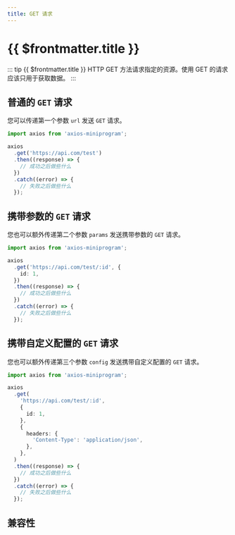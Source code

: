 ```yaml
---
title: GET 请求
---
```


# {{ $frontmatter.title }}

::: tip {{ $frontmatter.title }}
HTTP GET 方法请求指定的资源。使用 GET 的请求应该只用于获取数据。
:::

## 普通的 `GET` 请求

您可以传递第一个参数 `url` 发送 `GET` 请求。

```ts
import axios from 'axios-miniprogram';

axios
  .get('https://api.com/test')
  .then((response) => {
    // 成功之后做些什么
  })
  .catch((error) => {
    // 失败之后做些什么
  });
```

## 携带参数的 `GET` 请求

您也可以额外传递第二个参数 `params` 发送携带参数的 `GET` 请求。

```ts
import axios from 'axios-miniprogram';

axios
  .get('https://api.com/test/:id', {
    id: 1,
  })
  .then((response) => {
    // 成功之后做些什么
  })
  .catch((error) => {
    // 失败之后做些什么
  });
```

## 携带自定义配置的 `GET` 请求

您也可以额外传递第三个参数 `config` 发送携带自定义配置的 `GET` 请求。

```ts
import axios from 'axios-miniprogram';

axios
  .get(
    'https://api.com/test/:id',
    {
      id: 1,
    },
    {
      headers: {
        'Content-Type': 'application/json',
      },
    },
  )
  .then((response) => {
    // 成功之后做些什么
  })
  .catch((error) => {
    // 失败之后做些什么
  });
```

## 兼容性

<VPCompatibility wx my swan jd tt='1.0.0' qq dd tt2 ks />
